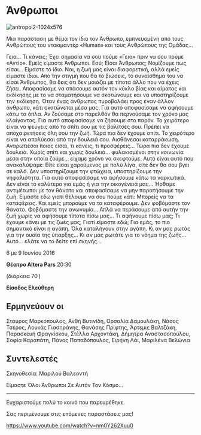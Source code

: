 # Άνθρωποι

![antropoi2-1024x576](https://github.com/theatrikiopa/theatrikiopa.eu/assets/16403754/f00b6286-854b-4a5f-8b1c-164d3e5a4c9a)

Μια παράσταση με θέμα τον ίδιο τον Άνθρωπο, εμπνευσμένη από τους Aνθρώπους του ντοκιμαντέρ «Human» και τους Aνθρώπους της Ομάδας…

Γεια… Τι κάνεις; Έχει σημασία να σου πούμε «Γεια» πριν να σου πούμε «Αντίο». Εμείς είμαστε Άνθρωποι. Εσύ; Είσαι Άνθρωπος; Νομίζουμε πως είσαι… Είμαστε το ίδιο. Ναι, η ζωή μας είναι διαφορετική, αλλά εμείς είμαστε ίδιοι. Από την στιγμή που θα το βιώσεις, το συναίσθημα του να είσαι Άνθρωπος, θα δεις ότι δεν μοιάζει με τίποτα άλλο που να έχεις ζήσει. Αποφασίσαμε να σπάσουμε αυτόν τον κύκλο βίας και αίματος και εκδίκησης με το να σταματήσουμε να σκοτώνουμε και να υποστηρίζουμε την εκδίκηση. Όταν ένας άνθρωπος πυροβολάει προς έναν άλλον άνθρωπο, κάτι σκοτώνεται μέσα μας. Για αυτό αποφασίσαμε να αφήσουμε κάτω τα όπλα. Αν ζούσαμε στο παρελθόν θα περνούσαμε τον χρόνο μας κλαίγοντας. Για αυτό αποφασίσαμε να ζήσουμε στο παρόν. Το χειρότερο είναι να φεύγεις από το σπίτι σου με τις βαλίτσες σου. Πρέπει να αποχαιρετήσεις όλη σου την ζωή. Τώρα πια δεν έχουμε σπίτι. Το χειρότερο είναι να απολύεσαι από την δουλειά σου. Αισθάνεσαι καταρράκωση. Αναρωτιέσαι ποιος είσαι, τι κάνεις, τι προσφέρεις… Τώρα πια δεν έχουμε δουλειά. Χωρίς σπίτι και χωρίς δουλειά… φυλακισμένοι στην κοινωνία μέσα στην οποία ζούμε… είχαμε χρόνο να σκεφτούμε. Αυτό είναι αυτό που ανακαλύψαμε: Είτε είσαι χαρούμενος με πολύ λίγα, είτε δεν θα σου βγει σε καλό. Δεν υποστηρίζουμε την φτώχεια, υποστηρίζουμε την νηφαλιότητα. Για αυτό αποφασίσαμε να αφήσουμε κάτω τα ναρκωτικά. Δεν είναι το καλύτερο για εμάς ή για την οικογένειά μας… Ήρθαμε αντιμέτωποι με τον θάνατο και αποφασίσαμε να μην παρατήσουμε την ζωή. Είμαστε εδώ γιατί θέλουμε να σου πούμε κάτι: Μπορείς να τα καταφέρεις. Και εμείς μπορούμε να τα καταφέρουμε. Δεν φοβόμαστε τον θάνατο. Φοβόμαστε την ανωνυμία… Απλά να περάσουμε από αυτήν την ζωή χωρίς να αφήσουμε τίποτα πίσω μας… Τι αφήνουμε πίσω μας; Τι έχουμε κάνει με τις ζωές μας; Γιατί είμαστε εδώ; Για εμάς, το πιο σημαντικό είναι η αγάπη. Όλα καταλήγουν στην αγάπη. Κι αν μας ρωτάς για την ουσία της ύπαρξης… Κι αν μας ρωτάτε για το νόημα της ζωής… Αυτό… ελάτε να το δείτε επί σκηνής…

6 με 9 Ιουνίου 2016

**Θέατρο Altera Pars** 20:30

(διάρκεια 70′)

**Είσοδος Ελεύθερη**

## Ερμηνεύουν οι
Σταύρος Μαρκόπουλος, Ανθή Βυτινίδη, Ορσαλία Δαμουλάκη, Νάσος Τσέρος, Λουκάς Γιασηράνης, Θανάσης Πρίφτης, Άρτεμις Βαλτζάκη, Παρασκευή Φραγκίσκου, Στέλλα Αρχοντάκη, Δήμητρα Αναστασοπούλου, Σοφία Καραπάτη, Πάνος Παπαδόπουλος, Ειρήνη Λάι, Μαριλένα Βελώνια

## Συντελεστές
Σκηνοθεσία: Μαριλού Βαλεοντή

Είμαστε Όλοι Άνθρωποι Σε Αυτόν Τον Κόσμο…

***

Ευχαριστούμε πολύ το κοινό που παρευρέθηκε.

Σας περιμένουμε στις επόμενες παραστάσεις μας!

https://www.youtube.com/watch?v=nm0Y262Xuu0
